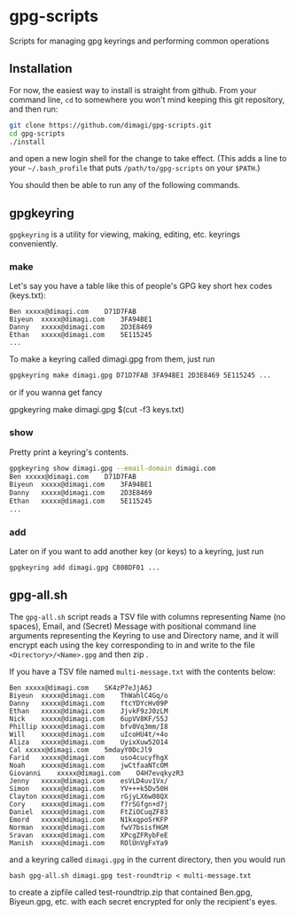# gpg-scripts
Scripts for managing gpg keyrings and performing common operations

## Installation

For now, the easiest way to install is straight from github.
From your command line, `cd` to somewhere you won't mind keeping this git repository, and then run:

```bash
git clone https://github.com/dimagi/gpg-scripts.git
cd gpg-scripts
./install
```
and open a new login shell for the change to take effect.
(This adds a line to your `~/.bash_profile` that puts `/path/to/gpg-scripts` on your `$PATH`.)

You should then be able to run any of the following commands.

## gpgkeyring

`gpgkeyring` is a utility for viewing, making, editing, etc. keyrings conveniently.

### make

Let's say you have a table like this of people's GPG key short hex codes (keys.txt):
```
Ben	xxxxx@dimagi.com	D71D7FAB
Biyeun	xxxxx@dimagi.com	3FA94BE1
Danny	xxxxx@dimagi.com	2D3E8469
Ethan	xxxxx@dimagi.com	5E115245
...
```

To make a keyring called dimagi.gpg from them, just run

```bash
gpgkeyring make dimagi.gpg D71D7FAB 3FA94BE1 2D3E8469 5E115245 ...
```

or if you wanna get fancy

gpgkeyring make dimagi.gpg $(cut -f3 keys.txt)

### show

Pretty print a keyring's contents.

```bash
gpgkeyring show dimagi.gpg --email-domain dimagi.com
Ben	xxxxx@dimagi.com	D71D7FAB
Biyeun	xxxxx@dimagi.com	3FA94BE1
Danny	xxxxx@dimagi.com	2D3E8469
Ethan	xxxxx@dimagi.com	5E115245
...
```

### add

Later on if you want to add another key (or keys) to a keyring, just run

```bash
gpgkeyring add dimagi.gpg C808DF01 ...
```

## gpg-all.sh

The `gpg-all.sh` script reads a TSV file with columns representing Name (no spaces), Email, and (Secret) Message with positional command line arguments representing the Keyring to use and Directory name, and it will encrypt each <Message> using the key corresponding to <Email> in <Keyring> and write to the file `<Directory>/<Name>.gpg` and then zip <Directory>.

If you have a TSV file named `multi-message.txt` with the contents below:

```
Ben	xxxxx@dimagi.com	SK4zP7eJjA6J
Biyeun	xxxxx@dimagi.com	ThWahlC4Gq/o
Danny	xxxxx@dimagi.com	ftcYDYcHv09P
Ethan	xxxxx@dimagi.com	JjvkF9zJ0zLM
Nick	xxxxx@dimagi.com	6upVV8KF/S5J
Phillip	xxxxx@dimagi.com	bfv0Vq3mm/I8
Will	xxxxx@dimagi.com	uIcoHU4t/+4o
Aliza	xxxxx@dimagi.com	UyixXuw52O14
Cal	xxxxx@dimagi.com	5mdayY0DcJl9
Farid	xxxxx@dimagi.com	uso4cucyfhgX
Noah	xxxxx@dimagi.com	jwCtfaaNTcOM
Giovanni	xxxxx@dimagi.com	O4H7evqkyzR3
Jenny	xxxxx@dimagi.com	esVLD4uv1Vx/
Simon	xxxxx@dimagi.com	YV+++k5Dv50H
Clayton	xxxxx@dimagi.com	rGjyLX6w08QX
Cory	xxxxx@dimagi.com	f7rSGfgn+d7j
Daniel	xxxxx@dimagi.com	FtZiOCuqZF83
Emord	xxxxx@dimagi.com	N1kxqpoSrKFP
Norman	xxxxx@dimagi.com	fwV7bsisfHGM
Sravan	xxxxx@dimagi.com	XPcgZFRybFeE
Manish	xxxxx@dimagi.com	ROlUnVgFxYa9
```

and a keyring called `dimagi.gpg` in the current directory, then you would run

```
bash gpg-all.sh dimagi.gpg test-roundtrip < multi-message.txt
```

to create a zipfile called test-roundtrip.zip that contained Ben.gpg, Biyeun.gpg, etc. with each secret encrypted for only the recipient's eyes.
